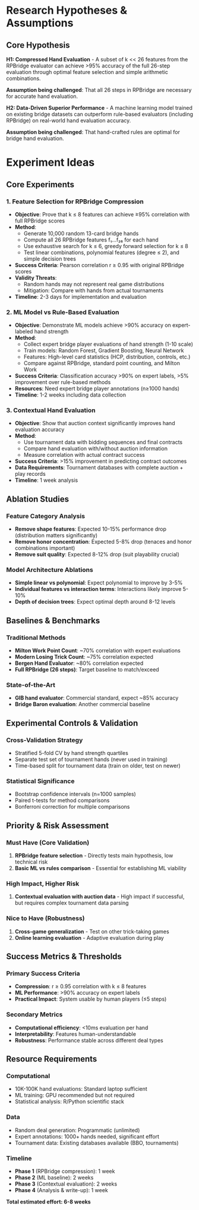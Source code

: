 # Research Hypotheses & Assumptions

## Core Hypothesis
**H1: Compressed Hand Evaluation** - A subset of k << 26 features from the RPBridge evaluator can achieve >95% accuracy of the full 26-step evaluation through optimal feature selection and simple arithmetic combinations.

**Assumption being challenged**: That all 26 steps in RPBridge are necessary for accurate hand evaluation.

**H2: Data-Driven Superior Performance** - A machine learning model trained on existing bridge datasets can outperform rule-based evaluators (including RPBridge) on real-world hand evaluation accuracy.

**Assumption being challenged**: That hand-crafted rules are optimal for bridge hand evaluation.

# Experiment Ideas

## Core Experiments

### 1. **Feature Selection for RPBridge Compression**
   * **Objective**: Prove that k ≤ 8 features can achieve ≥95% correlation with full RPBridge scores
   * **Method**: 
     - Generate 10,000 random 13-card bridge hands
     - Compute all 26 RPBridge features f₁...f₂₆ for each hand
     - Use exhaustive search for k ≤ 6, greedy forward selection for k ≤ 8
     - Test linear combinations, polynomial features (degree ≤ 2), and simple decision trees
   * **Success Criteria**: Pearson correlation r ≥ 0.95 with original RPBridge scores
   * **Validity Threats**: 
     - Random hands may not represent real game distributions
     - Mitigation: Compare with hands from actual tournaments
   * **Timeline**: 2-3 days for implementation and evaluation

### 2. **ML Model vs Rule-Based Evaluation**
   * **Objective**: Demonstrate ML models achieve >90% accuracy on expert-labeled hand strength
   * **Method**:
     - Collect expert bridge player evaluations of hand strength (1-10 scale)
     - Train models: Random Forest, Gradient Boosting, Neural Network
     - Features: High-level card statistics (HCP, distribution, controls, etc.)
     - Compare against RPBridge, standard point counting, and Milton Work
   * **Success Criteria**: Classification accuracy >90% on expert labels, >5% improvement over rule-based methods
   * **Resources**: Need expert bridge player annotations (n≥1000 hands)
   * **Timeline**: 1-2 weeks including data collection

### 3. **Contextual Hand Evaluation**
   * **Objective**: Show that auction context significantly improves hand evaluation accuracy
   * **Method**:
     - Use tournament data with bidding sequences and final contracts
     - Compare hand evaluation with/without auction information
     - Measure correlation with actual contract success
   * **Success Criteria**: >15% improvement in predicting contract outcomes
   * **Data Requirements**: Tournament databases with complete auction + play records
   * **Timeline**: 1 week analysis

## Ablation Studies

### Feature Category Analysis
* **Remove shape features**: Expected 10-15% performance drop (distribution matters significantly)
* **Remove honor concentration**: Expected 5-8% drop (tenaces and honor combinations important)
* **Remove suit quality**: Expected 8-12% drop (suit playability crucial)

### Model Architecture Ablations
* **Simple linear vs polynomial**: Expect polynomial to improve by 3-5%
* **Individual features vs interaction terms**: Interactions likely improve 5-10%
* **Depth of decision trees**: Expect optimal depth around 8-12 levels

## Baselines & Benchmarks

### Traditional Methods
* **Milton Work Point Count**: ~70% correlation with expert evaluations
* **Modern Losing Trick Count**: ~75% correlation expected
* **Bergen Hand Evaluator**: ~80% correlation expected
* **Full RPBridge (26 steps)**: Target baseline to match/exceed

### State-of-the-Art
* **GIB hand evaluator**: Commercial standard, expect ~85% accuracy
* **Bridge Baron evaluation**: Another commercial baseline

## Experimental Controls & Validation

### Cross-Validation Strategy
- Stratified 5-fold CV by hand strength quartiles
- Separate test set of tournament hands (never used in training)
- Time-based split for tournament data (train on older, test on newer)

### Statistical Significance
- Bootstrap confidence intervals (n=1000 samples)
- Paired t-tests for method comparisons
- Bonferroni correction for multiple comparisons

## Priority & Risk Assessment

### Must Have (Core Validation)
1. **RPBridge feature selection** - Directly tests main hypothesis, low technical risk
2. **Basic ML vs rules comparison** - Essential for establishing ML viability

### High Impact, Higher Risk  
1. **Contextual evaluation with auction data** - High impact if successful, but requires complex tournament data parsing

### Nice to Have (Robustness)
1. **Cross-game generalization** - Test on other trick-taking games
2. **Online learning evaluation** - Adaptive evaluation during play

## Success Metrics & Thresholds

### Primary Success Criteria
- **Compression**: r ≥ 0.95 correlation with k ≤ 8 features
- **ML Performance**: >90% accuracy on expert labels
- **Practical Impact**: System usable by human players (≤5 steps)

### Secondary Metrics
- **Computational efficiency**: <10ms evaluation per hand
- **Interpretability**: Features human-understandable
- **Robustness**: Performance stable across different deal types

## Resource Requirements

### Computational
- 10K-100K hand evaluations: Standard laptop sufficient
- ML training: GPU recommended but not required
- Statistical analysis: R/Python scientific stack

### Data
- Random deal generation: Programmatic (unlimited)  
- Expert annotations: 1000+ hands needed, significant effort
- Tournament data: Existing databases available (BBO, tournaments)

### Timeline
- **Phase 1** (RPBridge compression): 1 week
- **Phase 2** (ML baseline): 2 weeks  
- **Phase 3** (Contextual evaluation): 2 weeks
- **Phase 4** (Analysis & write-up): 1 week

**Total estimated effort: 6-8 weeks**